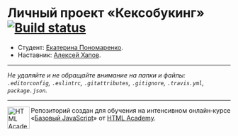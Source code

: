 # Личный проект «Кексобукинг» [![Build status][travis-image]][travis-url]

* Студент: [Екатерина Пономаренко](https://up.htmlacademy.ru/javascript/11/user/133095).
* Наставник: [Алексей Хапов](https://htmlacademy.ru/profile/id118459).

---

_Не удаляйте и не обращайте внимание на папки и файлы:_<br>
_`.editorconfig`, `.eslintrc`, `.gitattributes`, `.gitignore`, `.travis.yml`, `package.json`._

---

<a href="https://htmlacademy.ru/intensive/javascript"><img align="left" width="50" height="50" title="HTML Academy" src="https://up.htmlacademy.ru/static/img/intensive/javascript/logo-for-github.svg"></a>

Репозиторий создан для обучения на интенсивном онлайн‑курсе «[Базовый JavaScript](https://htmlacademy.ru/intensive/javascript)» от [HTML Academy](https://htmlacademy.ru).

[travis-image]: https://travis-ci.org/htmlacademy-javascript/133095-keksobooking.svg?branch=master
[travis-url]: https://travis-ci.org/htmlacademy-javascript/133095-keksobooking

